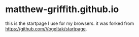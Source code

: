 # matthew-griffith.github.io
this is the startpage I use for my browsers. it was forked from https://github.com/Vogeltak/startpage. 
